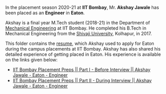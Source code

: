 In the placement season 2020-21 at **IIT Bombay**, Mr. **Akshay Jawale** has been placed as an **Engineer** in **Eaton**. 

Akshay is a final year M.Tech student (2018-21) in the Department of [Mechanical Engineering](https://www.me.iitb.ac.in/) at IIT Bombay. He completed his B.Tech in Mechanical Engineering from the [Shivaji University](http://www.unishivaji.ac.in/), Kolhapur, in 2017. 

This folder contains the [resume](Akshay_Jawale_MTech_Mech_Eaton.pdf), which Akshay used to apply for Eaton during the campus placements at IIT Bombay. Akshay has also shared his detailed experience of getting placed in Eaton. His experience is available on the links given below:

* [IIT Bombay Placement Preps || Part I - Before Interview || Akshay Jawale - Eaton - Engineer](https://youtu.be/J7qGmgVGWUM)
* [IIT Bombay Placement Preps || Part II - During Interview || Akshay Jawale - Eaton - Engineer](https://youtu.be/RB2W6x7F-RE)

